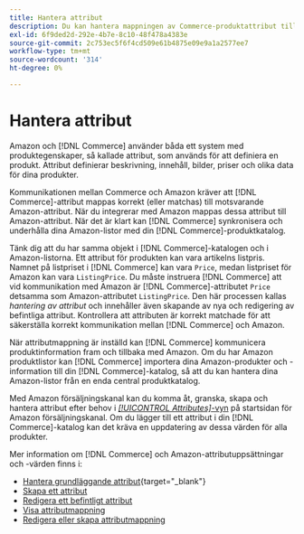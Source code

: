 ```yaml
---
title: Hantera attribut
description: Du kan hantera mappningen av Commerce-produktattribut till Amazon-attribut för att säkerställa korrekt produktinformation mellan systemen.
exl-id: 6f9ded2d-292e-4b7e-8c10-48f478a4383e
source-git-commit: 2c753ec5f6f4cd509e61b4875e09e9a1a2577ee7
workflow-type: tm+mt
source-wordcount: '314'
ht-degree: 0%

---
```


# Hantera attribut

Amazon och [!DNL Commerce] använder båda ett system med produktegenskaper, så kallade attribut, som används för att definiera en produkt. Attribut definierar beskrivning, innehåll, bilder, priser och olika data för dina produkter.

Kommunikationen mellan Commerce och Amazon kräver att [!DNL Commerce]-attribut mappas korrekt (eller matchas) till motsvarande Amazon-attribut. När du integrerar med Amazon mappas dessa attribut till Amazon-attribut. När det är klart kan [!DNL Commerce] synkronisera och underhålla dina Amazon-listor med din [!DNL Commerce]-produktkatalog.

Tänk dig att du har samma objekt i [!DNL Commerce]-katalogen och i Amazon-listorna. Ett attribut för produkten kan vara artikelns listpris. Namnet på listpriset i [!DNL Commerce] kan vara `Price`, medan listpriset för Amazon kan vara `ListingPrice`. Du måste instruera [!DNL Commerce] att vid kommunikation med Amazon är [!DNL Commerce]-attributet `Price` detsamma som Amazon-attributet `ListingPrice`. Den här processen kallas _hantering av attribut_ och innehåller även skapande av nya och redigering av befintliga attribut. Kontrollera att attributen är korrekt matchade för att säkerställa korrekt kommunikation mellan [!DNL Commerce] och Amazon.

När attributmappning är inställd kan [!DNL Commerce] kommunicera produktinformation fram och tillbaka med Amazon. Om du har Amazon produktlistor kan [!DNL Commerce] importera dina Amazon-produkter och -information till din [!DNL Commerce]-katalog, så att du kan hantera dina Amazon-listor från en enda central produktkatalog.

Med Amazon försäljningskanal kan du komma åt, granska, skapa och hantera attribut efter behov i [_[!UICONTROL Attributes]_-vyn](./attributes-view.md) på startsidan för Amazon försäljningskanal. Om du lägger till ett attribut i din [!DNL Commerce]-katalog kan det kräva en uppdatering av dessa värden för alla produkter.

Mer information om [!DNL Commerce] och Amazon-attributuppsättningar och -värden finns i:

- [Hantera grundläggande attribut](https://docs.magento.com/user-guide/catalog/product-attributes.html){target=&quot;_blank&quot;}
- [Skapa ett attribut](./creating-attributes.md#create-an-attribute)
- [Redigera ett befintligt attribut](./creating-attributes.md#edit-an-attribute)
- [Visa attributmappning](./amazon-matching-attributes-values.md)
- [Redigera eller skapa attributmappning](./amazon-manually-update-incomplete-listing.md)
